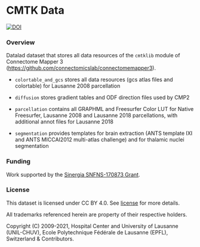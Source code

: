 # CMTK Data

[![DOI](https://zenodo.org/badge/343370968.svg)](https://zenodo.org/badge/latestdoi/343370968)

### Overview

Datalad dataset that stores all data resources of the
`cmtklib` module of Connectome Mapper 3 (https://github.com/connectomicslab/connectomemapper3).

* `colortable_and_gcs` stores all data resources (gcs atlas files and colortable) for Lausanne 2008 parcellation

* `diffusion` stores gradient tables and ODF direction files used by CMP2

* `parcellation` contains all GRAPHML and Freesurfer Color LUT for Native Freesurfer, Lausanne 2008 and Lausanne 2018
  parcellations, with additional annot files for Lausanne 2018

* `segmentation` provides templates for brain extraction (ANTS template IXI and ANTS MICCAI2012 multi-atlas challenge)
  and for thalamic nuclei segmentation
 
### Funding

Work supported by the [Sinergia SNFNS-170873 Grant](http://p3.snf.ch/Project-170873).

### License
This dataset is licensed under CC BY 4.0. See [license](LICENSE) for more details.

All trademarks referenced herein are property of their respective holders.

Copyright (C) 2009-2021, Hospital Center and University of Lausanne (UNIL-CHUV),
Ecole Polytechnique Fédérale de Lausanne (EPFL), Switzerland & Contributors.
